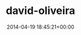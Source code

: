 ---
title:		"david-oliveira"
mediatype:		"upload"
description:		"TBC"
date:		"2014-04-19 18:45:21+00:00"
album:		"people"
filename:		"david-oliveira.md"
series:		""
cl_public_id:		"people/david-oliveira"
cl_version:		1497005411
format:		"tiff"
bytes:		6419976
width:		2158
height:		1440
exposure_mode:		"Auto"
program:		"Program AE"
aperture:		"2.8"
focal_length:		"95.0 mm"
iso:		"640"
shutter_speed:		"1/400"
metering:		"Multi-segment"
flash:		"Off, Did not fire"
white_balance:		"As Shot"
colour_temp:		"6300"
has_crop:		"false"
orientation:		"Horizontal (normal)"
camera_model:		"NIKON D800"
lens_info:		"70-200mm f/2.8"
artist:		"No artist info"
x_resolution:		"300"
y_resolution:		"300"
---